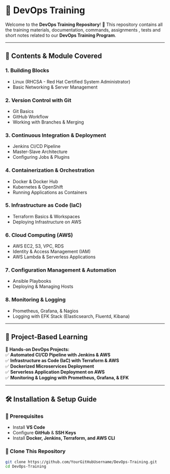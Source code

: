 # 🚀 DevOps Training   

Welcome to the **DevOps Training Repository**! 🎯 This repository contains all the training materials, documentation, commands, assignments , tests and short notes related to our **DevOps Training Program**.  

---

## 📌 **Contents & Module Covered**  

### **1. Building Blocks** 
- Linux (RHCSA - Red Hat Certified System Administrator)  
- Basic Networking & Server Management  

### **2️. Version Control with Git**  
- Git Basics  
- GitHub Workflow  
- Working with Branches & Merging  

### **3️. Continuous Integration & Deployment**  
- Jenkins CI/CD Pipeline  
- Master-Slave Architecture  
- Configuring Jobs & Plugins  

### **4️. Containerization & Orchestration**  
- Docker & Docker Hub  
- Kubernetes & OpenShift  
- Running Applications as Containers  

### **5️. Infrastructure as Code (IaC)**  
- Terraform Basics & Workspaces  
- Deploying Infrastructure on AWS  

### **6️. Cloud Computing (AWS)**  
- AWS EC2, S3, VPC, RDS  
- Identity & Access Management (IAM)  
- AWS Lambda & Serverless Applications  

### **7️. Configuration Management & Automation**  
- Ansible Playbooks  
- Deploying & Managing Hosts  

### **8️. Monitoring & Logging**  
- Prometheus, Grafana, & Nagios  
- Logging with EFK Stack (Elasticsearch, Fluentd, Kibana)  

---

## 📂 **Project-Based Learning**  
🚀 **Hands-on DevOps Projects:**  
✅ **Automated CI/CD Pipeline with Jenkins & AWS**  
✅ **Infrastructure as Code (IaC) with Terraform & AWS**  
✅ **Dockerized Microservices Deployment**  
✅ **Serverless Application Deployment on AWS**  
✅ **Monitoring & Logging with Prometheus, Grafana, & EFK**  

---

## 🛠 **Installation & Setup Guide**  
### **🔹 Prerequisites**  
- Install **VS Code**  
- Configure **GitHub** & **SSH Keys**  
- Install **Docker, Jenkins, Terraform, and AWS CLI**  

### **🔹 Clone This Repository**  
```sh
git clone https://github.com/YourGitHubUsername/DevOps-Training.git
cd DevOps-Training
